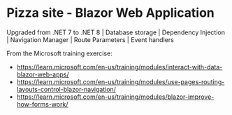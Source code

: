 # Pizza site - Blazor Web Application

Upgraded from .NET 7 to .NET 8 | Database storage | Dependency Injection | Navigation Manager | Route Parameters | Event handlers

From the Microsoft training exercise:
- https://learn.microsoft.com/en-us/training/modules/interact-with-data-blazor-web-apps/ 
- https://learn.microsoft.com/en-us/training/modules/use-pages-routing-layouts-control-blazor-navigation/ 
- https://learn.microsoft.com/en-us/training/modules/blazor-improve-how-forms-work/
